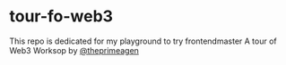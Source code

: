 # tour-fo-web3
This repo is dedicated for my playground to try frontendmaster A tour of Web3 Worksop by [@theprimeagen](https://github.com/ThePrimeagen)
